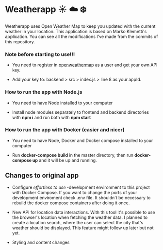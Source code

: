 # Weatherapp :sunny: :cloud: :snowflake:
Weatherapp uses Open Weather Map to keep you updated with the current weather in your location. This application is based on Marko Klemetti's application. You can see all the modifications I've made from the commits of this repository.


### Note before starting to use!!!
- You need to register in [openweathermap](http://openweathermap.org/) as a user and get your own API key. 

- Add your key to: backend > src > index.js > line 8 as your appId.


### How to run the app with Node.js
- You need to have Node installed to your computer

- Install node modules separately to frontend and backend directories with **npm i** and run both with **npm start**


### How to run the app with Docker (easier and nicer)
- You need to have Node, Docker and Docker compose installed to your computer

- Run **docker-compose build** in the master directory, then run **docker-compose up** and it will be up and running.


## Changes to original app
- Configure *effortless to use* -development environment to this project with Docker Compose. If you want to change the ports of your development enviroment check .env file. It shouldn't be necessary to rebuild the docker compose containers after doing it once.

- New API for location data interactions. With this tool it's possible to use the browser's location when fetching the weather data. I planned to create a location search, where the user can select the city that's weather should be displayed. This feature might follow up later but not yet.

- Styling and content changes